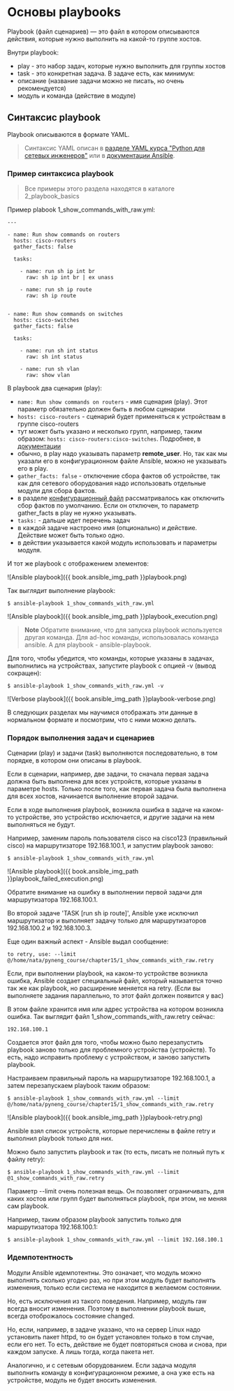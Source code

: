 # Основы playbooks

Playbook (файл сценариев) — это файл в котором описываются действия, которые нужно выполнить на какой-то группе хостов.

Внутри playbook:
* play - это набор задач, которые нужно выполнить для группы хостов
* task - это конкретная задача. В задаче есть, как минимум:
 * описание (название задачи можно не писать, но очень рекомендуется)
 * модуль и команда (действие в модуле)


## Синтаксис playbook

Playbook описываются в формате YAML.

> Синтаксис YAML описан в [разделе YAML курса "Python для сетевых инженеров"](https://natenka.gitbooks.io/pyneng/content/book/10_serialization/3_yaml.html) или в [документации Ansible](http://docs.ansible.com/ansible/YAMLSyntax.html).


### Пример синтаксиса playbook

> Все примеры этого раздела находятся в каталоге 2_playbook_basics

Пример plabook 1_show_commands_with_raw.yml:
```
---

- name: Run show commands on routers
  hosts: cisco-routers
  gather_facts: false

  tasks:

    - name: run sh ip int br        
      raw: sh ip int br | ex unass

    - name: run sh ip route
      raw: sh ip route


- name: Run show commands on switches
  hosts: cisco-switches
  gather_facts: false

  tasks:

    - name: run sh int status
      raw: sh int status

    - name: run sh vlan
      raw: show vlan
```


В playbook два сценария (play):
* ```name: Run show commands on routers``` - имя сценария (play). Этот параметр обязательно должен быть в любом сценарии
* ```hosts: cisco-routers``` - сценарий будет применяться к устройствам в группе cisco-routers
 * тут может быть указано и несколько групп, например, таким образом: ```hosts: cisco-routers:cisco-switches```. Подробнее, в [документации](http://docs.ansible.com/ansible/intro_patterns.html)
* обычно, в play надо указывать параметр __remote_user__. Но, так как мы указали его в конфигурационном файле Ansible, можно не указывать его в play.
* ```gather_facts: false``` - отключение сбора фактов об устройстве, так как для сетевого оборудования надо использовать отдельные модули для сбора фактов.
 * в разделе [конфигурационный файл](../1_ansible_basics/configuration..md) рассматривалось как отключить сбор фактов по умолчанию. Если он отключен, то параметр gather_facts в play не нужно указывать.
* ```tasks:``` - дальше идет перечень задач
 * в каждой задаче настроено имя (опционально) и действие. Действие может быть только одно.
 * в действии указывается какой модуль использовать и параметры модуля.

И тот же playbook с отображением элементов:

![Ansible playbook]({{ book.ansible_img_path }}playbook.png)

Так выглядит выполнение playbook:
```
$ ansible-playbook 1_show_commands_with_raw.yml
```

![Ansible playbook]({{ book.ansible_img_path }}playbook_execution.png)

> **Note** Обратите внимание, что для запуска playbook используется другая команда. Для ad-hoc команды, использовалась команда ansible. А для playbook - ansible-playbook.

Для того, чтобы убедится, что команды, которые указаны в задачах, выполнились на устройствах, запустите playbook с опцией -v (вывод сокращен):
```
$ ansible-playbook 1_show_commands_with_raw.yml -v
```

![Verbose playbook]({{ book.ansible_img_path }}playbook-verbose.png)

В следующих разделах мы научимся отображать эти данные в нормальном формате и посмотрим, что с ними можно делать.

### Порядок выполнения задач и сценариев

Сценарии (play) и задачи (task) выполняются последовательно, в том порядке, в котором они описаны в playbook.

Если в сценарии, например, две задачи, то сначала первая задача должна быть выполнена для всех устройств, которые указаны в параметре hosts.
Только после того, как первая задача была выполнена для всех хостов, начинается выполнение второй задачи.

Если в ходе выполнения playbook, возникла ошибка в задаче на каком-то устройстве, это устройство исключается, и другие задачи на нем выполняться не будут.

Например, заменим пароль пользователя cisco на cisco123 (правильный cisco) на маршрутизаторе 192.168.100.1, и запустим playbook заново:
```
$ ansible-playbook 1_show_commands_with_raw.yml
```

![Ansible playbook]({{ book.ansible_img_path }}playbook_failed_execution.png)

Обратите внимание на ошибку в выполнении первой задачи для маршрутизатора 192.168.100.1.

Во второй задаче 'TASK [run sh ip route]', Ansible уже исключил маршрутизатор и выполняет задачу только для маршрутизаторов 192.168.100.2 и 192.168.100.3.


Еще один важный аспект - Ansible выдал сообщение:
```
to retry, use: --limit @/home/nata/pyneng_course/chapter15/1_show_commands_with_raw.retry
```

Если, при выполнении playbook, на каком-то устройстве возникла ошибка, Ansible создает специальный файл, который называется точно так же как playbook, но расширение меняется на retry.
(Если вы выполняете задания параллельно, то этот файл должен появится у вас)

В этом файле хранится имя или адрес устройства на котором возникла ошибка.
Так выглядит файл 1_show_commands_with_raw.retry сейчас:
```
192.168.100.1
```

Создается этот файл для того, чтобы можно было перезапустить playbook заново только для проблемного устройства (устройств).
То есть, надо исправить проблему с устройством, и заново запустить playbook.

Настраиваем правильный пароль на маршрутизаторе 192.168.100.1, а затем перезапускаем playbook таким образом:
```
$ ansible-playbook 1_show_commands_with_raw.yml --limit @/home/nata/pyneng_course/chapter15/1_show_commands_with_raw.retry
```

![Ansible playbook]({{ book.ansible_img_path }}playbook-retry.png)

Ansible взял список устройств, которые перечислены в файле retry и выполнил playbook только для них.

Можно было запустить playbook и так (то есть, писать не полный путь к файлу retry):
```
$ ansible-playbook 1_show_commands_with_raw.yml --limit @1_show_commands_with_raw.retry
```

Параметр --limit очень полезная вещь.
Он позволяет ограничивать, для каких хостов или групп будет выполняться playbook, при этом, не меняя сам playbook.

Например, таким образом playbook запустить только для маршрутизатора 192.168.100.1:
```
$ ansible-playbook 1_show_commands_with_raw.yml --limit 192.168.100.1
```


### Идемпотентность

Модули Ansible идемпотентны.
Это означает, что модуль можно выполнять сколько угодно раз, но при этом модуль будет выполнять изменения, только если система не находится в желаемом состоянии.

Но, есть исключения из такого поведения.
Например, модуль raw всегда вносит изменения.
Поэтому в выполнении playbook выше, всегда отоброжалось состояние changed.

Но, если, например, в задаче указано, что на сервер Linux надо установить пакет httpd, то он будет установлен только в том случае, если его нет.
То есть, действие не будет повторяться снова и снова, при каждом запуске.
А лишь тогда, когда пакета нет.

Аналогично, и с сетевым оборудованием.
Если задача модуля выполнить команду в конфигурационном режиме, а она уже есть на устройстве, модуль не будет вносить изменения.
